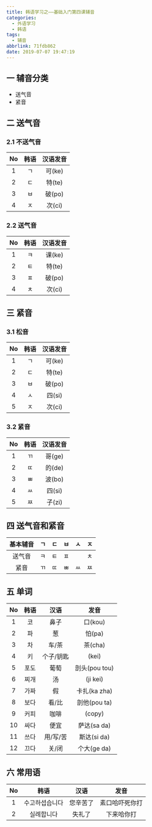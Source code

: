 ```yaml
---
title: 韩语学习之——基础入门第四课辅音
categories:
  - 外语学习
  - 韩语
tags:
  - 辅音
abbrlink: 71fdb862
date: 2019-07-07 19:47:19
---
```


## 一 辅音分类

- 送气音
- 紧音

<!--more-->

## 二  送气音

### 2.1  不送气音

|  No  | 韩语 | 汉语发音 |
| :--: | :--: | :------: |
|  1   |  ㄱ  |  可(ke)  |
|  2   |  ㄷ  |  特(te)  |
|  3   |  ㅂ  |  破(po)  |
|  4   |  ㅈ  |  次(ci)  |

### 2.2  送气音

|  No  | 韩语 | 汉语发音 |
| :--: | :--: | :------: |
|  1   |  ㅋ  |  课(ke)  |
|  2   |  ㅌ  |  特(te)  |
|  3   |  ㅍ  |  破(po)  |
|  4   |  ㅊ  |  次(ci)  |

## 三  紧音

### 3.1  松音

|  No  | 韩语 | 汉语发音 |
| :--: | :--: | :------: |
|  1   |  ㄱ  |  可(ke)  |
|  2   |  ㄷ  |  特(te)  |
|  3   |  ㅂ  |  破(po)  |
|  4   |  ㅅ  |  四(si)  |
|  5   |  ㅈ  |  次(ci)  |

### 3.2  紧音

|  No  | 韩语 | 汉语发音 |
| :--: | :--: | :------: |
|  1   |  ㄲ  |  哥(ge)  |
|  2   |  ㄸ  |  的(de)  |
|  3   |  ㅃ  |  波(bo)  |
|  4   |  ㅆ  |  四(si)  |
|  5   |  ㅉ  |  子(zi)  |

## 四  送气音和紧音

| 基本辅音 |  ㄱ  |  ㄷ  |  ㅂ  |  ㅅ  |  ㅈ  |
| :------: | :--: | :--: | :--: | :--: | :--: |
|  送气音  |  ㅋ  |  ㅌ  |  ㅍ  |      |  ㅊ  |
|   紧音   |  ㄲ  |  ㄸ  |  ㅃ  |  ㅆ  |  ㅉ  |



## 五 单词

|  No  | 韩语 |   汉语    |     发音      |
| :--: | :--: | :-------: | :-----------: |
|  1   |  코  |   鼻子    |    口(kou)    |
|  2   |  파  |    葱     |    怕(pa)     |
|  3   |  차  |   车/茶   |    茶(cha)    |
|  4   |  키  | 个子/钥匙 |     (kei)     |
|  5   | 포도 |   葡萄    | 剖头(pou tou) |
|  6   | 찌개 |    汤     |   (ji kei)    |
|  7   | 가짜 |    假     | 卡扎(ka zha)  |
|  8   | 보다 |   看/比   | 剖他(pou ta)  |
|  9   | 커피 |   咖啡    |    (copy)     |
|  10  | 싸다 |   便宜    |  萨达(sa da)  |
|  11  | 쓰다 | 用/写/苦  |  斯达(si da)  |
|  12  | 끄다 |   关/闭   |  个大(ge da)  |

## 六 常用语

|  No  |      韩语      |   汉语   |      发音      |
| :--: | :------------: | :------: | :------------: |
|  1   | 수고하셥습니다 | 您辛苦了 | 素口哈吓死你打 |
|  2   |   실례합니다   |  失礼了  |   下来哈你打   |
